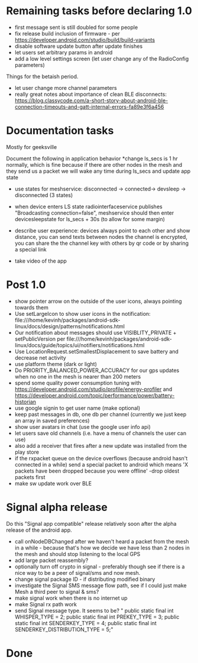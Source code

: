 # Remaining tasks before declaring 1.0

- first message sent is still doubled for some people
- fix release build inclusion of firmware - per https://developer.android.com/studio/build/build-variants
- disable software update button after update finishes
- let users set arbitrary params in android
- add a low level settings screen (let user change any of the RadioConfig parameters)

Things for the betaish period.

* let user change more channel parameters
* really great notes about importance of clean BLE disconnects: https://blog.classycode.com/a-short-story-about-android-ble-connection-timeouts-and-gatt-internal-errors-fa89e3f6a456

# Documentation tasks

Mostly for geeksville 

Document the following in application behavior
*change ls_secs is 1 hr normally, which is fine because if there are other nodes in the mesh and they send us a packet we will wake any time during ls_secs and update app state
* use states for meshservice: disconnected -> connected-> devsleep -> disconnected (3 states)
* when device enters LS state radiointerfaceservice publishes "Broadcasting connection=false", meshservice should then enter devicesleepstate for ls_secs + 30s (to allow for some margin)

* describe user experience: devices always point to each other and show distance, you can send texts between nodes
the channel is encrypted, you can share the the channel key with others by qr code or by sharing a special link

* take video of the app

# Post 1.0

* show pointer arrow on the outside of the user icons, always pointing towards them
* Use setLargeIcon to show user icons in the notification: file:///home/kevinh/packages/android-sdk-linux/docs/design/patterns/notifications.html
* Our notification about messages should use VISIBLITY_PRIVATE + setPublicVersion per file:///home/kevinh/packages/android-sdk-linux/docs/guide/topics/ui/notifiers/notifications.html
* Use LocationRequest.setSmallestDisplacement to save battery and decrease net activity
* use platform theme (dark or light)
* Do PRIORITY_BALANCED_POWER_ACCURACY for our gps updates when no one in the mesh is nearer than 200 meters
* spend some quality power consumption tuning with https://developer.android.com/studio/profile/energy-profiler and https://developer.android.com/topic/performance/power/battery-historian
* use google signin to get user name (make optional)
* keep past messages in db, one db per channel (currently we just keep an array in saved preferences)
* show user avatars in chat (use the google user info api)
* let users save old channels (i.e. have a menu of channels the user can use)
* also add a receiver that fires after a new update was installed from the play store
* if the rxpacket queue on the device overflows (because android hasn't connected in a while) send a special packet to android which means 'X packets have been dropped because you were offline' -drop oldest packets first
* make sw update work over BLE

# Signal alpha release
Do this "Signal app compatible" release relatively soon after the alpha release of the android app.

* call onNodeDBChanged after we haven't heard a packet from the mesh in a while - because that's how we decide we have less than 2 nodes in the mesh and should stop listening to the local GPS
* add large packet reassembly?
* optionally turn off crypto in signal - preferably though see if there is a nice way to be a peer of signal/sms and now mesh.
* change signal package ID - if distributing modified binary
* investigate the Signal SMS message flow path, see if I could just make Mesh a third peer to signal & sms?
* make signal work when there is no internet up
* make Signal rx path work
* send Signal message type.  It seems to be? "  public static final int WHISPER_TYPE                = 2;
  public static final int PREKEY_TYPE                 = 3;
  public static final int SENDERKEY_TYPE              = 4;
  public static final int SENDERKEY_DISTRIBUTION_TYPE = 5;"
  
# Done

